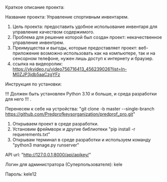 Краткое описание проекта:

Название проекта: Управление спортивным инвентарем.
  1. Цель проекта: предоставить удобное испольование инвентаря для управление качеством содержимого. 
  2. Проблема для решение которой был создан проект: некачественное управление инвентрем.
  3. Преимущества и выгоды, которые предоставляет проект: веб-приложение возможно использовать как на компьютере, так и на сенсорном телефоне, нужен лишь доступ к интернету и браузер.
  4. ссылка на видеоролик: https://vkvideo.ru/video756716413_456239026?list=ln-M0ZJP3jdb5aaCzgYFz

Инструкция по установки:

!!! Должен быть установлен  Python 3.10 и больше, и среда разработки для него !!! .

Перенесем к себе на устройства: "git clone -b master --single-branch https://github.com/Predprofkeysorganization/predprof_pro.git"
  1. Открываем проект в среде разработки.
  2. Установим фреймворк и другие библиотеки "pip install -r requerements.txt"
  3. Открывам терминал в среде разработки и используем команду "python3 manage.py runserver"

API url: "http://127.0.0.1:8000/api/apikey/"

Логин для администратора (Суперпользователя): kele

Пароль: kele12
